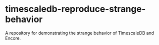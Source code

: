 # timescaledb-reproduce-strange-behavior
A repository for demonstrating the strange behavior of TimescaleDB and Encore.
